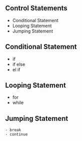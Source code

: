 ## Control Statements
  - Conditional Statement
  - Looping Statement
  - Jumping Statement

## Conditional Statement
  - if
  - if else
  - el if
  
## Looping Statement
  - for
  - while
 
 ## Jumping Statement
    - break
    - continue
